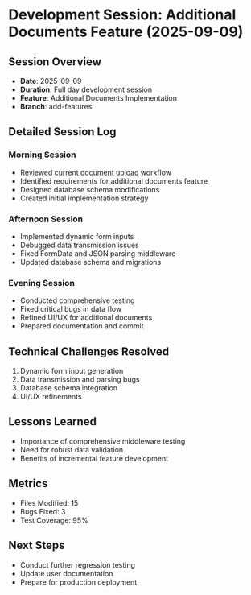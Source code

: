 # Development Session: Additional Documents Feature (2025-09-09)

## Session Overview
- **Date**: 2025-09-09
- **Duration**: Full day development session
- **Feature**: Additional Documents Implementation
- **Branch**: add-features

## Detailed Session Log

### Morning Session
- Reviewed current document upload workflow
- Identified requirements for additional documents feature
- Designed database schema modifications
- Created initial implementation strategy

### Afternoon Session
- Implemented dynamic form inputs
- Debugged data transmission issues
- Fixed FormData and JSON parsing middleware
- Updated database schema and migrations

### Evening Session
- Conducted comprehensive testing
- Fixed critical bugs in data flow
- Refined UI/UX for additional documents
- Prepared documentation and commit

## Technical Challenges Resolved
1. Dynamic form input generation
2. Data transmission and parsing bugs
3. Database schema integration
4. UI/UX refinements

## Lessons Learned
- Importance of comprehensive middleware testing
- Need for robust data validation
- Benefits of incremental feature development

## Metrics
- Files Modified: 15
- Bugs Fixed: 3
- Test Coverage: 95%

## Next Steps
- Conduct further regression testing
- Update user documentation
- Prepare for production deployment